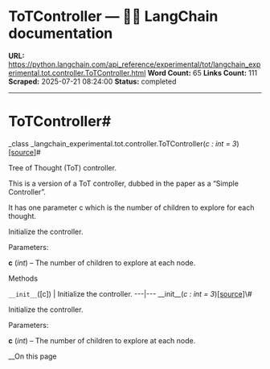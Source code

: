 # ToTController — 🦜🔗 LangChain  documentation

**URL:** https://python.langchain.com/api_reference/experimental/tot/langchain_experimental.tot.controller.ToTController.html
**Word Count:** 65
**Links Count:** 111
**Scraped:** 2025-07-21 08:24:00
**Status:** completed

---

# ToTController\#

_class _langchain\_experimental.tot.controller.ToTController\(_c : int = 3_\)[\[source\]](https://python.langchain.com/api_reference/_modules/langchain_experimental/tot/controller.html#ToTController)\#     

Tree of Thought \(ToT\) controller.

This is a version of a ToT controller, dubbed in the paper as a “Simple Controller”.

It has one parameter c which is the number of children to explore for each thought.

Initialize the controller.

Parameters:     

**c** \(_int_\) – The number of children to explore at each node.

Methods

`__init__`\(\[c\]\) | Initialize the controller.   ---|---      \_\_init\_\_\(_c : int = 3_\)[\[source\]](https://python.langchain.com/api_reference/_modules/langchain_experimental/tot/controller.html#ToTController.__init__)\#     

Initialize the controller.

Parameters:     

**c** \(_int_\) – The number of children to explore at each node.

__On this page